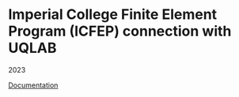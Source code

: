 # Imperial College Finite Element Program (ICFEP) connection with UQLAB

2023 

[Documentation](https://tkl17.github.io/ICFEPUQ/) 